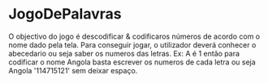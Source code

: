 # JogoDePalavras
O objectivo do jogo é descodificar &amp; codificaros números de acordo com o nome dado pela tela.
Para conseguir jogar, o utilizador deverá conhecer o abecedario ou seja saber os numeros das letras.
Ex: A é 1 então para codificar o nome Angola basta escrever os numeros de cada letra ou  seja  Angola '114715121' sem deixar espaço.
